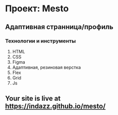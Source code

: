 # Проект: Mesto

## Адаптивная странница/профиль
### Технологии и инструменты  
1. HTML  
2. CSS 
3. Figma   
4. Адаптивная, резиновая верстка  
5. Flex  
6. Grid  
7. Js 
  
## Your site is live at https://indazz.github.io/mesto/